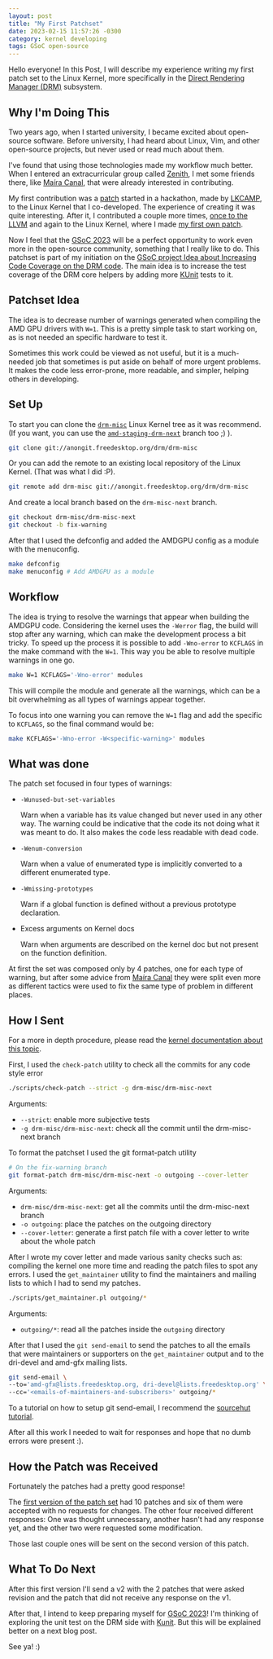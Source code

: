 ```yaml
---
layout: post
title: "My First Patchset"
date: 2023-02-15 11:57:26 -0300
category: kernel developing
tags: GSoC open-source
---
```


Hello everyone! In this Post, I will describe my experience writing my first patch set to the Linux
Kernel, more specifically in the [Direct Rendering Manager (DRM)][wikipedia-drm] subsystem.

## Why I'm Doing This

Two years ago, when I started university, I became excited about open-source software. Before
university, I had heard about Linux, Vim, and other open-source projects, but never used or read
much about them.

I've found that using those technologies made my workflow much better. When I entered an
extracurricular group called [Zenith][zenith], I met some friends there, like [Maíra
Canal][maira-canal], that were already interested in contributing.

My first contribution was a [patch][first-patch-co-developed] started in a hackathon, made by
[LKCAMP][lkcamp], to the Linux Kernel that I co-developed. The experience of creating it was quite
interesting. After it, I contributed a couple more times, [once to the LLVM][llvm-patch] and again
to the Linux Kernel, where I made [my first own patch][my-first-own-patch].

Now I feel that the [GSoC 2023][gsoc] will be a perfect opportunity to work even more in the
open-source community, something that I really like to do. This patchset is part of my initiation on
the [GSoC project Idea about Increasing Code Coverage on the DRM code][xorg-gsoc-project-idea]. The
main idea is to increase the test coverage of the DRM core helpers by adding more [KUnit][kunit]
tests to it.

## Patchset Idea

The idea is to decrease number of warnings generated when compiling the AMD GPU drivers with `W=1`.
This is a pretty simple task to start working on, as is not needed an specific hardware to test it.

Sometimes this work could be viewed as not useful, but it is a much-needed job that sometimes is put
aside on behalf of more urgent problems. It makes the code less error-prone, more readable, and
simpler, helping others in developing.

## Set Up

To start you can clone the [`drm-misc`][drm-misc] Linux Kernel tree as it was recommend. (If you
want, you can use the [`amd-staging-drm-next`][amd-staging-drm-next] branch too ;) ).

```bash
git clone git://anongit.freedesktop.org/drm/drm-misc
```

Or you can add the remote to an existing local repository of the Linux Kernel. (That was what I
did :P).

```bash
git remote add drm-misc git://anongit.freedesktop.org/drm/drm-misc
```

And create a local branch based on the `drm-misc-next` branch.

```bash
git checkout drm-misc/drm-misc-next
git checkout -b fix-warning
```

After that I used the defconfig and added the AMDGPU config as a module with the menuconfig.

```bash
make defconfig
make menuconfig # Add AMDGPU as a module
```

## Workflow

The idea is trying to resolve the warnings that appear when building the AMDGPU code. Considering
the kernel uses the `-Werror` flag, the build will stop after any warning, which can make the
development process a bit tricky. To speed up the process it is possible to add `-Wno-error` to
`KCFLAGS` in the make command with the `W=1`. This way you be able to resolve multiple warnings in
one go.

```bash
make W=1 KCFLAGS='-Wno-error' modules
```

This will compile the module and generate all the warnings, which can be a bit overwhelming as all
types of warnings appear together.


To focus into one warning you can remove the `W=1` flag and add the specific to `KCFLAGS`, so the
final command would be:

```bash
make KCFLAGS='-Wno-error -W<specific-warning>' modules
```

## What was done

The patch set focused in four types of warnings:

- `-Wunused-but-set-variables`

	Warn when a variable has its value changed but never used in any other way. The warning
	could be indicative that the code its not doing what it was meant to do. It also makes the code
	less readable with dead code.

- `-Wenum-conversion`

	Warn when a value of enumerated type is implicitly converted to a different enumerated type.

- `-Wmissing-prototypes`

	Warn if a global function is defined without a previous prototype declaration.

- Excess arguments on Kernel docs

	Warn when arguments are described on the kernel doc but not present on the function definition.

At first the set was composed only by 4 patches, one for each type of warning, but after some advice
from [Maíra Canal][maira-canal] they were split even more as different tactics were used to fix the
same type of problem in different places.

## How I Sent

For a more in depth procedure, please read the [kernel documentation about this
topic][kernel-doc-applying-patch].

First, I used the `check-patch` utility to check all the commits for any code style error

```bash
./scripts/check-patch --strict -g drm-misc/drm-misc-next
```

Arguments:
- `--strict`: enable more subjective tests
- `-g drm-misc/drm-misc-next`: check all the commit until the drm-misc-next branch

To format the patchset I used the git format-patch utility

```bash
# On the fix-warning branch
git format-patch drm-misc/drm-misc-next -o outgoing --cover-letter
```

Arguments:
- `drm-misc/drm-misc-next`: get all the commits until the drm-misc-next branch
- `-o outgoing`: place the patches on the outgoing directory
- `--cover-letter`: generate a first patch file with a cover letter to write about the whole patch

After I wrote my cover letter and made various sanity checks such as: compiling the kernel one more
time and reading the patch files to spot any errors. I used the `get_maintainer` utility to find the
maintainers and mailing lists to which I had to send my patches.

```bash
./scripts/get_maintainer.pl outgoing/*
```

Arguments:
- `outgoing/*`: read all the patches inside the `outgoing` directory

After that I used the `git send-email` to send the patches to all the emails that were maintainers
or supporters on the `get_maintainer` output and to the dri-devel and amd-gfx mailing lists.

```bash
git send-email \
--to='amd-gfx@lists.freedesktop.org, dri-devel@lists.freedesktop.org' \
--cc='<emails-of-maintainers-and-subscribers>' outgoing/*
```

To a tutorial on how to setup git send-email, I recommend the [sourcehut
tutorial][sourcehut-tutorial].

After all this work I needed to wait for responses and hope that no dumb errors were present :).

## How the Patch was Received

Fortunately the patches had a pretty good response!

The [first version of the patch set][first-patchset-version] had 10 patches and six of them were
accepted with no requests for changes. The other four received different responses: One was thought
unnecessary, another hasn't had any response yet, and the other two were requested some
modification.

Those last couple ones will be sent on the second version of this patch.

##  What To Do Next

After this first version I'll send a v2 with the 2 patches that were asked revision and the patch
that did not receive any response on the v1.

After that, I intend to keep preparing myself for [GSoC 2023][gsoc]! I'm thinking of exploring the
unit test on the DRM side with [Kunit][kunit]. But this will be explained better on a next blog
post.

See ya! :)

[wikipedia-drm]: https://en.wikipedia.org/wiki/Direct_Rendering_Manager
[zenith]: https://zenith.eesc.usp.br/
[maira-canal]: https://mairacanal.github.io/
[first-patch-co-developed]: https://lore.kernel.org/all/20220615135824.15522-1-maira.canal@usp.br/
[lkcamp]: https://lkcamp.dev/about/
[llvm-patch]: https://github.com/llvm/llvm-project/commit/1534b048d6fdd7cf5f7dd5d3b8c6876b7cdad184
[my-first-own-patch]:  https://lore.kernel.org/all/20221026211458.68432-1-arthurgrillo@riseup.net/
[gsoc]: https://summerofcode.withgoogle.com/
[xorg-gsoc-project-idea]: https://www.x.org/wiki/DRMcoverage2023/
[drm-misc]: https://cgit.freedesktop.org/drm/drm-misc/
[amd-staging-drm-next]: https://gitlab.freedesktop.org/agd5f/linux/-/tree/amd-staging-drm-next
[kernel-doc-applying-patch]: https://www.kernel.org/doc/html/latest/process/submitting-patches.html
[sourcehut-tutorial]: https://git-send-email.io/
[first-patchset-version]: https://lore.kernel.org/all/20230213204923.111948-1-arthurgrillo@riseup.net/
[kunit]: https://www.kernel.org/doc/html/latest/dev-tools/kunit/index.html
